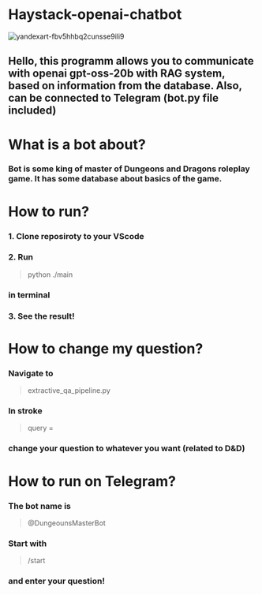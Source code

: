 # Haystack-openai-chatbot

![yandexart-fbv5hhbq2cunsse9ili9](https://github.com/user-attachments/assets/8d1a174d-8313-4d54-9f0d-4a78e57c0a1f)

## Hello, this programm allows you to communicate with openai gpt-oss-20b with RAG system, based on information from the database. Also, can be connected to Telegram (bot.py file included)

# What is a bot about?
### Bot is some king of master of Dungeons and Dragons roleplay game. It has some database about basics of the game.

# How to run?
### 1. Clone reposiroty to your VScode
### 2. Run 
> python ./main
### in terminal
### 3. See the result!

# How to change my question?
### Navigate to 
> extractive_qa_pipeline.py
### In stroke 
> query =
### change your question to whatever you want (related to D&D)

#  How to run on Telegram?
### The bot name is 
> @DungeounsMasterBot
### Start with 
> /start
### and enter your question!
